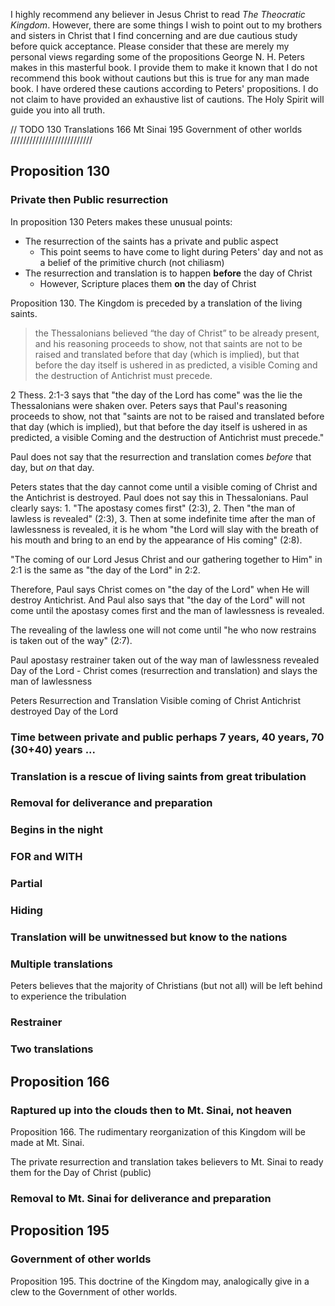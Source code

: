 I highly recommend any believer in Jesus Christ to read *The Theocratic Kingdom*. However, there are some things I wish to point out to my brothers and sisters in Christ that I find concerning and are due cautious study before quick acceptance.  Please consider that these are merely my personal views regarding some of the propositions George N. H. Peters makes in this masterful book.  I provide them to make it known that I do not recommend this book without cautions but this is true for any man made book. I have ordered these cautions according to Peters' propositions. I do not claim to have provided an exhaustive list of cautions.  The Holy Spirit will guide you into all truth.

// TODO
130 Translations
166 Mt Sinai
195 Government of other worlds
//////////////////////////

## Proposition 130
### Private then Public resurrection
In proposition 130 Peters makes these unusual points:
- The resurrection of the saints has a private and public aspect
	- This point seems to have come to light during Peters' day and not as a belief of the primitive church (not chiliasm)
- The resurrection and translation is to happen **before** the day of Christ
	- However, Scripture places them **on** the day of Christ

Proposition 130. The Kingdom is preceded by a translation of the living saints.
>the Thessalonians believed “the day of Christ” to be already present, and his reasoning proceeds to show, not that saints are not to be raised and translated before that day (which is implied), but that before the day itself is ushered in as predicted, a visible Coming and the destruction of Antichrist must precede.

2 Thess. 2:1-3 says that "the day of the Lord has come" was the lie the Thessalonians were shaken over. Peters says that Paul's reasoning proceeds to show, not that "saints are not to be raised and translated before that day (which is implied), but that before the day itself is ushered in as predicted, a visible Coming and the destruction of Antichrist must precede."

Paul does not say that the resurrection and translation comes *before* that day, but *on* that day.

Peters states that the day cannot come until a visible coming of Christ and the Antichrist is destroyed.  Paul does not say this in Thessalonians.  Paul clearly says: 1. "The apostasy comes first" (2:3), 2. Then "the man of lawless is revealed" (2:3), 3. Then at some indefinite time after the man of lawlessness is revealed, it is he whom "the Lord will slay with the breath of his mouth and bring to an end by the appearance of His coming" (2:8).

"The coming of our Lord Jesus Christ and our gathering together to Him" in 2:1 is the same as "the day of the Lord" in 2:2.

Therefore, Paul says Christ comes on "the day of the Lord" when He will destroy Antichrist. And Paul also says that "the day of the Lord" will not come until the apostasy comes first and the man of lawlessness is revealed.

The revealing of the lawless one will not come until "he who now restrains is taken out of the way" (2:7).

Paul
apostasy
restrainer taken out of the way
man of lawlessness revealed
Day of the Lord - Christ comes (resurrection and translation) and slays the man of lawlessness

Peters
Resurrection and Translation
Visible coming of Christ
Antichrist destroyed
Day of the Lord

### Time between private and public perhaps 7 years, 40 years, 70 (30+40) years ...

### Translation is a rescue of living saints from great tribulation

### Removal for deliverance and preparation

### Begins in the night

### FOR and WITH

### Partial

### Hiding

### Translation will be unwitnessed but know to the nations

### Multiple translations

Peters believes that the majority of Christians (but not all) will be left behind to experience the tribulation

### Restrainer

### Two translations


## Proposition 166
### Raptured up into the clouds then to Mt. Sinai, not heaven

Proposition 166. The rudimentary reorganization of this Kingdom will be made at Mt. Sinai.

The private resurrection and translation takes believers to Mt. Sinai to ready them for the Day of Christ (public)

### Removal to Mt. Sinai for deliverance and preparation

## Proposition 195
### Government of other worlds
Proposition 195. This doctrine of the Kingdom may, analogically give in a clew to the Government of other worlds.







